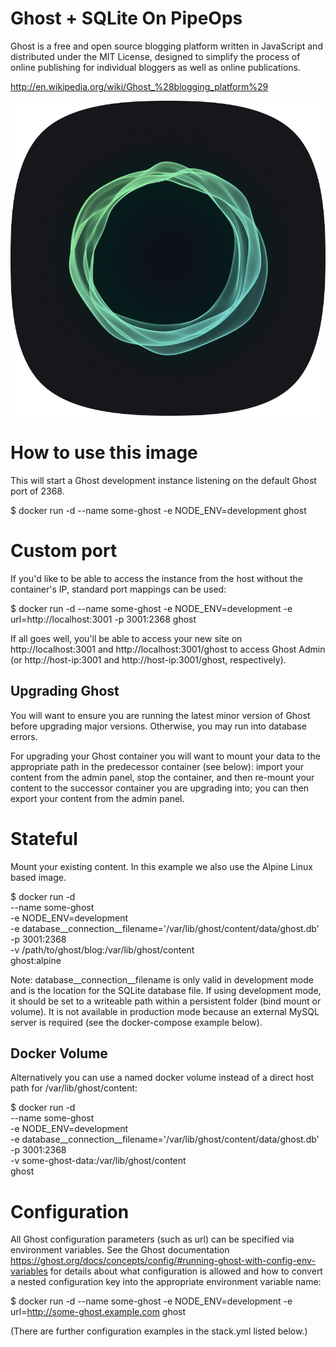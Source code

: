 # Ghost + SQLite On PipeOps


Ghost is a free and open source blogging platform written in JavaScript and distributed under the MIT License, designed to simplify the process of online publishing for individual bloggers as well as online publications.


http://en.wikipedia.org/wiki/Ghost_%28blogging_platform%29



![](https://raw.githubusercontent.com/docker-library/docs/c5b6d94dc8f0557925ab37ca43141c0efc5cc363/ghost/logo.png)


# How to use this image

This will start a Ghost development instance listening on the default Ghost port of 2368.

   $ docker run -d --name some-ghost -e NODE_ENV=development ghost

# Custom port

If you'd like to be able to access the instance from the host without the container's IP, standard port mappings can be used:

   $ docker run -d --name some-ghost -e NODE_ENV=development -e url=http://localhost:3001 -p 3001:2368 ghost

If all goes well, you'll be able to access your new site on http://localhost:3001 and http://localhost:3001/ghost to access Ghost Admin (or http://host-ip:3001 and http://host-ip:3001/ghost, respectively).


## Upgrading Ghost

You will want to ensure you are running the latest minor version of Ghost before upgrading major versions. Otherwise, you may run into database errors.

For upgrading your Ghost container you will want to mount your data to the appropriate path in the predecessor container (see below): import your content from the admin panel, stop the container, and then re-mount your content to the successor container you are upgrading into; you can then export your content from the admin panel.


# Stateful

Mount your existing content. In this example we also use the Alpine Linux based image.

$ docker run -d \
	--name some-ghost \
	-e NODE_ENV=development \
	-e database__connection__filename='/var/lib/ghost/content/data/ghost.db' \
	-p 3001:2368 \
	-v /path/to/ghost/blog:/var/lib/ghost/content \
	ghost:alpine

Note: database__connection__filename is only valid in development mode and is the location for the SQLite database file. If using development mode, it should be set to a writeable path within a persistent folder (bind mount or volume). It is not available in production mode because an external MySQL server is required (see the docker-compose example below).


## Docker Volume

Alternatively you can use a named docker volume instead of a direct host path for /var/lib/ghost/content:

$ docker run -d \
	--name some-ghost \
	-e NODE_ENV=development \
	-e database__connection__filename='/var/lib/ghost/content/data/ghost.db' \
	-p 3001:2368 \
	-v some-ghost-data:/var/lib/ghost/content \
	ghost


# Configuration

All Ghost configuration parameters (such as url) can be specified via environment variables. See the Ghost documentation https://ghost.org/docs/concepts/config/#running-ghost-with-config-env-variables for details about what configuration is allowed and how to convert a nested configuration key into the appropriate environment variable name:

  $ docker run -d --name some-ghost -e NODE_ENV=development -e url=http://some-ghost.example.com ghost

(There are further configuration examples in the stack.yml listed below.)
